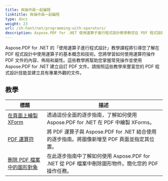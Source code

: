 ```yaml
---
title: 與操作員一起編程
linktitle: 與操作員一起編程
type: docs
weight: 23
url: /zh-hant/net/programming-with-operators/
description: Aspose.PDF for .NET 使用運算子進行程式設計教學教您在 PDF 程式設計中使用運算子的基本技巧。
---
```


Aspose.PDF for .NET 的「使用運算子進行程式設計」教學課程將引導您了解在 PDF 程式設計中使用運算子的基本概念和技術。您將學習如何使用運算符操作 PDF 文件的內容、佈局和屬性。這些教學將幫助您掌握常見操作並使用 Aspose.PDF for .NET 建立自訂 PDF 文件。請按照這些教學來豐富您的 PDF 程式設計技能並建立具有專業外觀的文件。

## 教學
| 標題 | 描述 |
| --- | --- | 
| [在頁面上繪製 XForm](./draw-xform-on-page/) | 透過這份全面的逐步指南，了解如何使用 Aspose.PDF for .NET 在 PDF 中繪製 XForms。 |  
| [PDF 運算符](./pdf-operators/) | 將 PDF 運算子與 Aspose.PDF for .NET 結合使用的逐步指南。將圖像新增至 PDF 頁面並指定其位置。 |  
| [刪除 PDF 檔案中的圖形對象](./remove-graphics-objects/) | 在此逐步指南中了解如何使用 Aspose.PDF for .NET 從 PDF 檔案中刪除圖形物件。簡化您的 PDF 操作任務。 |  
